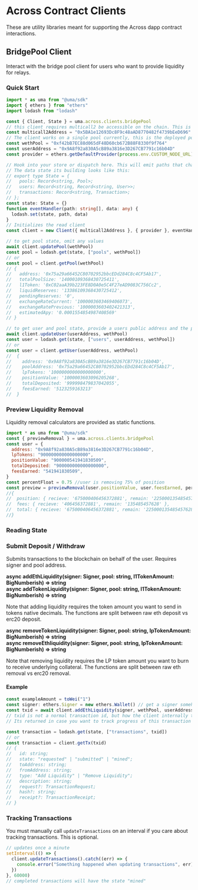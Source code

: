 # Across Contract Clients

These are utility libraries meant for supporting the Across dapp contract interactions.

## BridgePool Client

Interact with the bridge pool client for users who want to provide liquidity for relays.

### Quick Start

```ts
import * as uma from "@uma/sdk"
import { ethers } from "ethers"
import lodash from "lodash"

const { Client, State } = uma.across.clients.bridgePool
// this client requires multicall2 be accessible on the chain. This is the address for mainnet.
const multicall2Address = "0x5BA1e12693Dc8F9c48aAD8770482f4739bEeD696"
// The client works on a single pool currently, this is the deployed pool for weth on mainnet.
const wethPool = "0xf42bB7EC88d065dF48D60cb672B88F8330f9f764"
const userAddress = "0x9A8f92a830A5cB89a3816e3D267CB7791c16b04D"
const provider = ethers.getDefaultProvider(process.env.CUSTOM_NODE_URL)

// Hook into your store or dispatch here. This will emit paths that change data.
// The data state its building looks like this:
// export type State = {
//   pools: Record<string, Pool>;
//   users: Record<string, Record<string, User>>;
//   transactions: Record<string, Transaction>;
// };
const state: State = {}
function eventHandler(path: string[], data: any) {
  lodash.set(state, path, data)
}
// Initializes the read client
const client = new Client({ multicall2Address }, { provider }, eventHandler)

// to get pool state, omit any values
await client.updatePool(wethPool)
const pool = lodash.get(state, ["pools", wethPool])
// or
const pool = client.getPool(wethPool)
// {
//   address: '0x75a29a66452C80702952bbcEDd284C8c4CF5Ab17',
//   totalPoolSize: '14000109368430725411',
//   l1Token: '0xC02aaA39b223FE8D0A0e5C4F27eAD9083C756Cc2',
//   liquidReserves: '13386109368430725412',
//   pendingReserves: '0',
//   exchangeRateCurrent: '1000003603469406073',
//   exchangeRatePrevious: '1000003603402421313',
//   estimatedApy: '0.0001554854987408569'
// }

// to get user and pool state, provide a users public address and the pool
await client.updateUser(userAddress, wethPool)
const user = lodash.get(state, ["users", userAddress, wethPool])
// or
const user = client.getUser(userAddress, wethPool)
//  {
//    address: '0x9A8f92a830A5cB89a3816e3D267CB7791c16b04D',
//    poolAddress: '0x75a29a66452C80702952bbcEDd284C8c4CF5Ab17',
//    lpTokens: '1000000000000000000',
//    positionValue: '1000003603096205268',
//    totalDeposited: '999998479837042055',
//    feesEarned: '5123259163213'
//  }
```

### Preview Liquidity Removal

Liquidity removal calculators are provided as static functions.

```js
import * as uma from "@uma/sdk"
const { previewRemoval } = uma.across.clients.bridgePool
const user = {
  address: "0x9A8f92a830A5cB89a3816e3D267CB7791c16b04D",
  lpTokens: "900000000000000000",
  positionValue: "900000541941830509",
  totalDeposited: "900000000000000000",
  feesEarned: "541941830509",
}
const percentFloat = 0.75 //user is removing 75% of position
const preview = previewRemoval(user.positionValue, user.feesEarned, percentFloat)
//{
//  position: { recieve: '675000406456372881', remain: '225000135485457628' },
//  fees: { recieve: '406456372881', remain: '135485457628' },
//  total: { recieve: '675000406456372881', remain: '225000135485457628' }
//}
```

### Reading State

### Submit Deposit / Withdraw

Submits transactions to the blockchain on behalf of the user. Requires signer and pool address.

**async addEthLiquidity(signer: Signer, pool: string, l1TokenAmount: BigNumberish) => string**  
**async addTokenLiquidity(signer: Signer, pool: string, l1TokenAmount: BigNumberish) => string**

Note that adding liquidity requires the token amount you want to send in tokens native decimals. The functions
are split between raw eth deposit vs erc20 deposit.

**async removeTokenLiquidity(signer: Signer, pool: string, lpTokenAmount: BigNumberish) => string**  
**async removeEthliquidity(signer: Signer, pool: string, lpTokenAmount: BigNumberish) => string**

Note that removing liquidity requires the LP token amount you want to burn to receive underlying collateral. The functions
are split between raw eth removal vs erc20 removal.

#### Example

```js
const exampleAmount = toWei("1")
const signer: ethers.Signer = new ethers.Wallet() // get a signer somehow
const txid = await client.addEthLiquidity(signer, wethPool, userAddress, exampleAmount)
// txid is not a normal transaction id, but how the client internally tracks the transaction.
// Its returned in case you want to track progress of this transaction

const transaction = lodash.get(state, ["transactions", txid])
// or
const transaction = client.getTx(txid)
// {
//   id: string;
//   state: "requested" | "submitted" | "mined";
//   toAddress: string;
//   fromAddress: string;
//   type: "Add Liquidity" | "Remove Liquidity";
//   description: string;
//   request?: TransactionRequest;
//   hash?: string;
//   receipt?: TransactionReceipt;
// }
```

### Tracking Transactions

You must manually call `updateTransactions` on an interval if you care about tracking transactions. This is optional.

```js
// updates once a minute
setInterval(() => {
  client.updateTransactions().catch((err) => {
    console.error("Something happened when updating transactions", err)
  })
}, 60000)
// completed transactions will have the state "mined"
```
